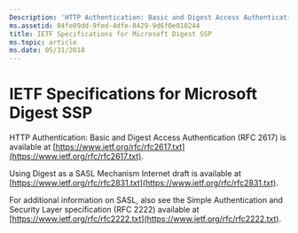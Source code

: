 ```yaml
---
Description: 'HTTP Authentication: Basic and Digest Access Authentication (RFC 2617) is available at https://www.ietf.org/rfc/rfc2617.txt.'
ms.assetid: 84fe09dd-9fed-4dfe-8429-9d6f0e010244
title: IETF Specifications for Microsoft Digest SSP
ms.topic: article
ms.date: 05/31/2018
---
```


# IETF Specifications for Microsoft Digest SSP

HTTP Authentication: Basic and Digest Access Authentication (RFC 2617) is available at [https://www.ietf.org/rfc/rfc2617.txt](https://www.ietf.org/rfc/rfc2617.txt).

Using Digest as a SASL Mechanism Internet draft is available at [https://www.ietf.org/rfc/rfc2831.txt](https://www.ietf.org/rfc/rfc2831.txt).

For additional information on SASL, also see the Simple Authentication and Security Layer specification (RFC 2222) available at [https://www.ietf.org/rfc/rfc2222.txt](https://www.ietf.org/rfc/rfc2222.txt).

 

 



